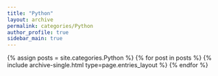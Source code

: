 ```yaml
---
title: "Python"
layout: archive
permalink: categories/Python
author_profile: true
sidebar_main: true
---
```


{% assign posts = site.categories.Python %}
{% for post in posts %} {% include archive-single.html type=page.entries_layout %} {% endfor %}
